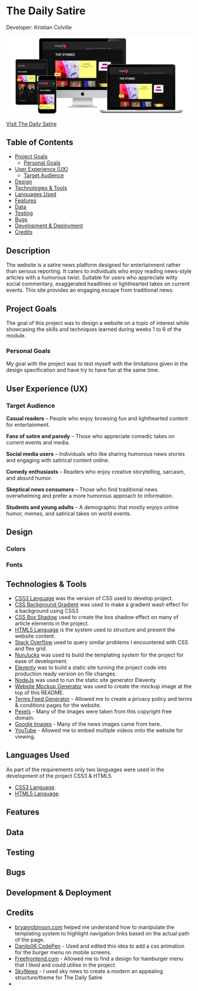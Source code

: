 # The Daily Satire

Developer: Kristian Colville

![Project Image](/documentation/assets/imgs/Project-Image.png)

[Visit The Daily Satire](https://polite-mochi-17c03a.netlify.app/) 

## Table of Contents
* [Project Goals](#project-goals)
    * [Personal Goals](#personal-goals)
* [User Experience (UX)](#user-experience-ux)
    * [Target Audience](#target-audience)
* [Design](#design)
* [Technologies & Tools](#technologies--tools)
* [Languages Used](#languages-used)
* [Features](#features)
* [Data](#data)
* [Testing](#testing)
* [Bugs](#bugs)
* [Development & Deployment](#development--deployment)
* [Credits](#credits)

## Description

The website is a satire news platform designed for entertainment rather than serious reporting. It caters to individuals who enjoy reading news-style articles with a humorous twist. Suitable for users who appreciate witty social commentary, exaggerated headlines or lighthearted takes on current events. This site provides an engaging escape from traditional news.

## Project Goals

The goal of this project was to design a website on a topic of interest while showcasing the skills and techniques learned during weeks 1 to 6 of the module.

### Personal Goals

My goal with the project was to test myself with the limitations given in the design specification and have try to have fun at the same time.

## User Experience (UX)
### Target Audience

**Casual readers** – People who enjoy browsing fun and lighthearted content for entertainment.

**Fans of satire and parody** – Those who appreciate comedic takes on current events and media.

**Social media users** – Individuals who like sharing humorous news stories and engaging with satirical content online.

**Comedy enthusiasts** – Readers who enjoy creative storytelling, sarcasm, and absurd humor.

**Skeptical news consumers** – Those who find traditional news overwhelming and prefer a more humorous approach to information.

**Students and young adults** – A demographic that mostly enjoys online humor, memes, and satirical takes on world events.

## Design

### Colors



### Fonts

## Technologies & Tools

- [CSS3 Language](https://www.geeksforgeeks.org/difference-between-css-and-css3/) was the version of CSS used to develop project.
- [CSS Background Gradient](https://cssgradient.io/) was used to make a gradient wash effect for a background using CSS3
- [CSS Box Shadow](https://getcssscan.com/css-box-shadow-examples) used to create the box shadow effect on many of article elements in the project.
- [HTML5 Language](https://en.wikipedia.org/wiki/HTML5) is the system used to structure and present the website content.
- [Stack Overflow](https://stackoverflow.com) used to query similar problems I encountered with CSS and flex grid.
- [NunJucks](https://mozilla.github.io/nunjucks/) was used to build the templating system for the project for ease of development.
- [Eleventy](https://www.11ty.dev/) was to build a static site turning the project code into production ready version on file changes.
- [NodeJs](https://nodejs.org/en) was used to run the static site generator Eleventy
- [Website Mockup Generator](https://websitemockupgenerator.com/) was used to create the mockup image at the top of this README.
- [Terms Feed Generator](https://www.termsfeed.com/) - Allowed me to create a privacy policy and terms & conditions pages for the website.
- [Pexels](https://www.pexels.com/) - Many of the images were taken from this copyright free domain.
- [Google Images](https://images.google.com/) - Many of the news images came from here.
- [YouTube](https://www.youtube.com) - Allowed me to embed multiple videos onto the website for viewing.

## Languages Used

As part of the requirements only two languages were used in the development of the project CSS3 & HTML5.

- [CSS3 Language](https://www.geeksforgeeks.org/difference-between-css-and-css3/).
- [HTML5 Language](https://en.wikipedia.org/wiki/HTML5).


## Features
## Data
## Testing
## Bugs
## Development & Deployment
## Credits

- [bryanrobinson.com](https://bryanlrobinson.com/blog/using-nunjucks-if-expressions-to-create-an-active-navigation-state-in-11ty/) helped me understand how to manipulate the templating system to highlight navigation links based on the actual path of the page.
- [Danilo06 CodePen](https://codepen.io/Danilo06/pen/PoNNvGm) - Used and edited this idea to add a css animation for the burger menu on mobile screens.
- [Freefrontend.com](https://freefrontend.com/css-hamburger-menu-icons/) - Allowed me to find a design for hamburger menu that I liked and could utilise in the project.
- [SkyNews](https://news.sky.com/) - I used sky news to create a modern an appealing structure/theme for The Daily Satire
- []()
